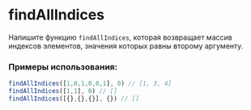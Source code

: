 # findAllIndices

Напишите функцию `findAllIndices`, которая возвращает массив индексов элементов, значения которых равны второму аргументу.

### Примеры использования:

```javascript
findAllIndices([1,0,1,0,0,1], 0) // [1, 3, 4]
findAllIndices([1,1], 0) // []
findAllIndices([{},{},{}], {}) // []